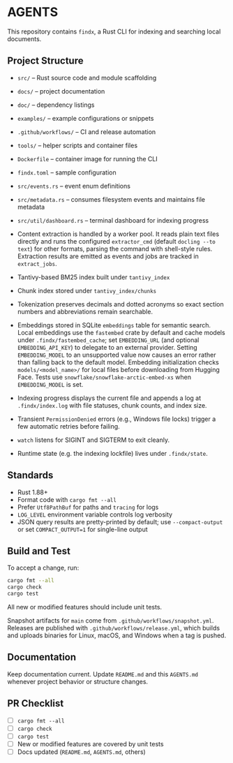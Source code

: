 # AGENTS

This repository contains `findx`, a Rust CLI for indexing and searching local documents.

## Project Structure
- `src/` – Rust source code and module scaffolding
- `docs/` – project documentation
- `doc/` – dependency listings
- `examples/` – example configurations or snippets
- `.github/workflows/` – CI and release automation
- `tools/` – helper scripts and container files
- `Dockerfile` – container image for running the CLI
- `findx.toml` – sample configuration
- `src/events.rs` – event enum definitions
- `src/metadata.rs` – consumes filesystem events and maintains file metadata
- `src/util/dashboard.rs` – terminal dashboard for indexing progress
- Content extraction is handled by a worker pool. It reads plain text files directly and runs the configured `extractor_cmd` (default `docling --to text`) for other formats, parsing the command with shell-style rules. Extraction results are emitted as events and jobs are tracked in `extract_jobs`.
- Tantivy-based BM25 index built under `tantivy_index`
- Chunk index stored under `tantivy_index/chunks`
- Tokenization preserves decimals and dotted acronyms so exact section numbers
  and abbreviations remain searchable.
- Embeddings stored in SQLite `embeddings` table for semantic search.
  Local embeddings use the `fastembed` crate by default and cache models under
  `.findx/fastembed_cache`; set `EMBEDDING_URL`
  (and optional `EMBEDDING_API_KEY`) to delegate to an external provider.
  Setting `EMBEDDING_MODEL` to an unsupported value now causes an error rather
  than falling back to the default model.
  Embedding initialization checks `models/<model_name>/` for local files before
  downloading from Hugging Face. Tests use
  `snowflake/snowflake-arctic-embed-xs` when `EMBEDDING_MODEL` is set.
 - Indexing progress displays the current file and appends a log at `.findx/index.log` with file statuses, chunk counts, and index size.
- Transient `PermissionDenied` errors (e.g., Windows file locks) trigger a few automatic retries before failing.
- `watch` listens for SIGINT and SIGTERM to exit cleanly.

- Runtime state (e.g. the indexing lockfile) lives under `.findx/state`.

## Standards
- Rust 1.88+
- Format code with `cargo fmt --all`
- Prefer `Utf8PathBuf` for paths and `tracing` for logs
- `LOG_LEVEL` environment variable controls log verbosity
- JSON query results are pretty-printed by default; use `--compact-output` or set `COMPACT_OUTPUT=1` for single-line output

## Build and Test
To accept a change, run:

```bash
cargo fmt --all
cargo check
cargo test
```

All new or modified features should include unit tests.

Snapshot artifacts for `main` come from `.github/workflows/snapshot.yml`.
Releases are published with `.github/workflows/release.yml`, which builds and uploads binaries for Linux, macOS, and Windows when a tag is pushed.

## Documentation
Keep documentation current. Update `README.md` and this `AGENTS.md` whenever project behavior or structure changes.

## PR Checklist
- [ ] `cargo fmt --all`
- [ ] `cargo check`
- [ ] `cargo test`
- [ ] New or modified features are covered by unit tests
- [ ] Docs updated (`README.md`, `AGENTS.md`, others)
